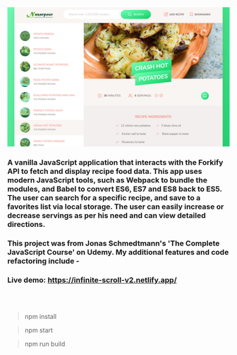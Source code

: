 <div align="center"><img src="src/img/screenshot.png" alt="" /></div>

### A vanilla JavaScript application that interacts with the Forkify API to fetch and display recipe food data. This app uses modern JavaScript tools, such as Webpack to bundle the modules, and Babel to convert ES6, ES7 and ES8 back to ES5. The user can search for a specific recipe, and save to a favorites list via local storage. The user can easily increase or decrease servings as per his need and can view detailed directions.
### This project was from Jonas Schmedtmann's 'The Complete JavaScript Course' on Udemy. My additional features and code refactoring include -
### Live demo:  <a href="https://infinite-scroll-v2.netlify.app/">https://infinite-scroll-v2.netlify.app/</a>

<br>
<br>

> npm install

> npm start

> npm run build

